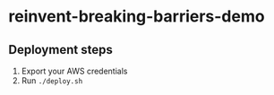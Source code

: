 # reinvent-breaking-barriers-demo

## Deployment steps

1. Export your AWS credentials
1. Run `./deploy.sh`
